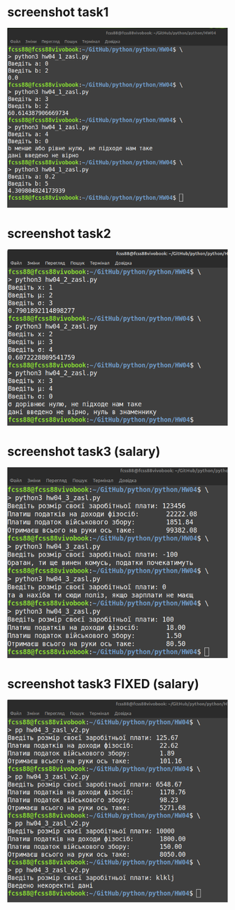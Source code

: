 # screenshot task1
![HW04_1 screen](https://github.com/fcss88/python/blob/main/HW04/screen01.png)

# screenshot task2
![HW04_2 screen](https://github.com/fcss88/python/blob/main/HW04/screen02.png)

# screenshot task3 (salary)
![HW04_3 screen](https://github.com/fcss88/python/blob/main/HW04/screen03.png)

# screenshot task3 FIXED (salary)
![HW04_3 screen](https://github.com/fcss88/python/blob/main/HW04/screen04.png)
